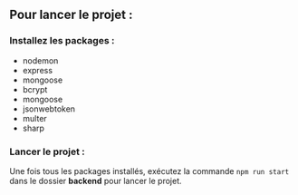 ## Pour lancer le projet :

### Installez les packages :
- nodemon
- express
- mongoose
- bcrypt
- mongoose
- jsonwebtoken
- multer
- sharp

### Lancer le projet :
Une fois tous les packages installés, exécutez la commande `npm run start` dans le dossier **backend** pour lancer le projet.
